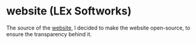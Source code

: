 # website (LEx Softworks)

The source of the [website](https://lexploits.top), I decided to make the website open-source, to ensure the transparency behind it.